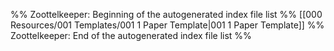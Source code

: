 %% Zoottelkeeper: Beginning of the autogenerated index file list  %%
 [[000 Resources/001 Templates/001 1 Paper Template|001 1 Paper Template]]
%% Zoottelkeeper: End of the autogenerated index file list  %%
